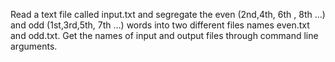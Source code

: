 Read a text file called input.txt and segregate the even (2nd,4th, 6th , 8th …) and odd (1st,3rd,5th, 7th …) words into two different files names even.txt and odd.txt. Get the names of input and output files through command line arguments.
